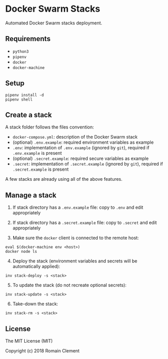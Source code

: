 # Docker Swarm Stacks

Automated Docker Swarm stacks deployment.

## Requirements

- `python3`
- `pipenv`
- `docker`
- `docker-machine`

## Setup

```
pipenv install -d
pipenv shell
```

## Create a stack

A stack folder follows the files convention:

- `docker-compose.yml`: description of the Docker Swarm stack
- (optional) `.env.example`: required environment variables as example
- `.env`: implementation of `.env.example` (ignored by `git`), required if `.env.example` is present
- (optional) `.secret.example`: required secure variables as example
- `.secret`: implementation of `.secret.example` (ignored by `git`), required if `.secret.example` is present

A few stacks are already using all of the above features.

## Manage a stack

1. If stack directory has a `.env.example` file: copy to `.env` and edit appropriately

2. If stack directory has a `.secret.example` file: copy to `.secret` and edit appropriately

3. Make sure the `docker` client is connected to the remote host:

```
eval $(docker-machine env <host>)
docker node ls
```

4. Deploy the stack (environment variables and secrets will be automatically applied):

```
inv stack-deploy -s <stack>
```

5. To update the stack (do not recreate optional secrets):

```
inv stack-update -s <stack>
```

6. Take-down the stack:

```
inv stack-rm -s <stack>
```

## License

The MIT License (MIT)

Copyright (c) 2018 Romain Clement
